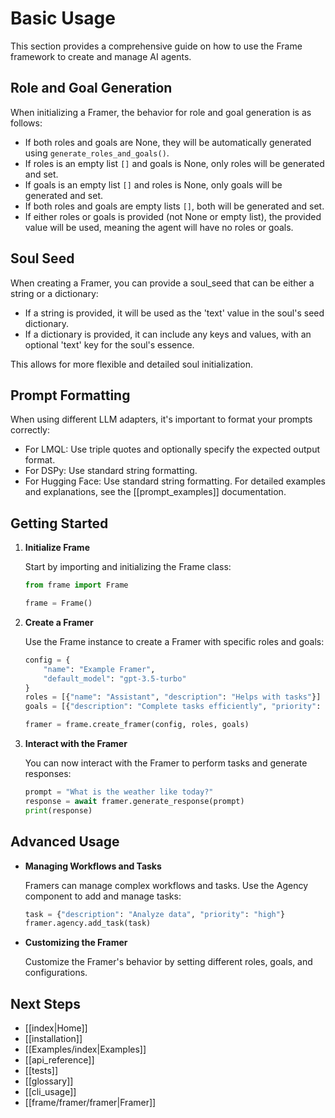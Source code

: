# Basic Usage

This section provides a comprehensive guide on how to use the Frame framework to create and manage AI agents.

## Role and Goal Generation

When initializing a Framer, the behavior for role and goal generation is as follows:

- If both roles and goals are None, they will be automatically generated using `generate_roles_and_goals()`.
- If roles is an empty list `[]` and goals is None, only roles will be generated and set.
- If goals is an empty list `[]` and roles is None, only goals will be generated and set.
- If both roles and goals are empty lists `[]`, both will be generated and set.
- If either roles or goals is provided (not None or empty list), the provided value will be used, meaning the agent will have no roles or goals.

## Soul Seed

When creating a Framer, you can provide a soul_seed that can be either a string or a dictionary:

- If a string is provided, it will be used as the 'text' value in the soul's seed dictionary.
- If a dictionary is provided, it can include any keys and values, with an optional 'text' key for the soul's essence.

This allows for more flexible and detailed soul initialization.

## Prompt Formatting

When using different LLM adapters, it's important to format your prompts correctly:

- For LMQL: Use triple quotes and optionally specify the expected output format.
- For DSPy: Use standard string formatting.
- For Hugging Face: Use standard string formatting.
For detailed examples and explanations, see the [[prompt_examples]] documentation.

## Getting Started

1. **Initialize Frame**

   Start by importing and initializing the Frame class:

   ```python
   from frame import Frame

   frame = Frame()
   ```

2. **Create a Framer**

   Use the Frame instance to create a Framer with specific roles and goals:

   ```python
   config = {
       "name": "Example Framer",
       "default_model": "gpt-3.5-turbo"
   }
   roles = [{"name": "Assistant", "description": "Helps with tasks"}]
   goals = [{"description": "Complete tasks efficiently", "priority": 1.0}]

   framer = frame.create_framer(config, roles, goals)
   ```

3. **Interact with the Framer**

   You can now interact with the Framer to perform tasks and generate responses:

   ```python
   prompt = "What is the weather like today?"
   response = await framer.generate_response(prompt)
   print(response)
   ```

## Advanced Usage

- **Managing Workflows and Tasks**

  Framers can manage complex workflows and tasks. Use the Agency component to add and manage tasks:

  ```python
  task = {"description": "Analyze data", "priority": "high"}
  framer.agency.add_task(task)
  ```

- **Customizing the Framer**

  Customize the Framer's behavior by setting different roles, goals, and configurations.

## Next Steps

- [[index|Home]]
- [[installation]]
- [[Examples/index|Examples]]
- [[api_reference]]
- [[tests]]
- [[glossary]]
- [[cli_usage]]
- [[frame/framer/framer|Framer]]
